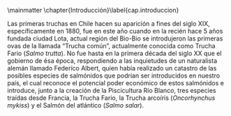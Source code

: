 \mainmatter
\chapter{Introducción}\label{cap.introduccion}

Las primeras truchas en Chile hacen su aparición a fines del siglo XIX, específicamente en 1880, fue en este año cuando en la recién hace 5 años fundada ciudad Lota, actual región del Bio-Bio se introdujeron las primeras ovas de la llamada “Trucha común”, actualmente conocida como Trucha Fario (*Salmo trutta*). No fue hasta en la primera década del siglo XX que el gobierno de ésa época, respondiendo a las inquietudes de un naturalista alemán llamado Federíco Albert, quien había realizado un catastro de las posibles especies de salmónidos que podrían ser introducidos en nuestro país, el cual reconoce el potencial poder económico de estos salmónidos e introduce, junto a la creación de la Piscicultura Río Blanco, tres especies traídas desde Francia, la Trucha Fario, la Trucha arcoíris (*Oncorhynchus mykiss*) y el Salmón del atlántico (*Salmo salar*).
